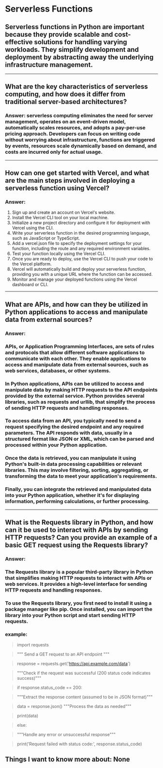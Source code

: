 # Serverless Functions

## Serverless functions in Python are important because they provide scalable and cost-effective solutions for handling varying workloads. They simplify development and deployment by abstracting away the underlying infrastructure management.

---

## What are the key characteristics of serverless computing, and how does it differ from traditional server-based architectures?

### Answer: serverless computing eliminates the need for server management, operates on an event-driven model, automatically scales resources, and adopts a pay-per-use pricing approach. Developers can focus on writing code without worrying about infrastructure, functions are triggered by events, resources scale dynamically based on demand, and costs are incurred only for actual usage.

---

## How can one get started with Vercel, and what are the main steps involved in deploying a serverless function using Vercel?

### Answer: 

1. Sign up and create an account on Vercel's website.
2. Install the Vercel CLI tool on your local machine.
3. Initialize a new project directory and configure it for deployment with Vercel using the CLI.
4. Write your serverless function in the desired programming language, such as JavaScript or TypeScript.
5. Add a vercel.json file to specify the deployment settings for your function, including the route and any required environment variables.
6. Test your function locally using the Vercel CLI.
7. Once you are ready to deploy, use the Vercel CLI to push your code to the Vercel platform.
8. Vercel will automatically build and deploy your serverless function, providing you with a unique URL where the function can be accessed.
9. Monitor and manage your deployed functions using the Vercel dashboard or CLI.

---

## What are APIs, and how can they be utilized in Python applications to access and manipulate data from external sources?

### Answer: 
### APIs, or Application Programming Interfaces, are sets of rules and protocols that allow different software applications to communicate with each other. They enable applications to access and manipulate data from external sources, such as web services, databases, or other systems.

### In Python applications, APIs can be utilized to access and manipulate data by making HTTP requests to the API endpoints provided by the external service. Python provides several libraries, such as requests and urllib, that simplify the process of sending HTTP requests and handling responses.

### To access data from an API, you typically need to send a request specifying the desired endpoint and any required parameters. The API responds with data, usually in a structured format like JSON or XML, which can be parsed and processed within your Python application.

### Once the data is retrieved, you can manipulate it using Python's built-in data processing capabilities or relevant libraries. This may involve filtering, sorting, aggregating, or transforming the data to meet your application's requirements.

### Finally, you can integrate the retrieved and manipulated data into your Python application, whether it's for displaying information, performing calculations, or further processing.

---

## What is the Requests library in Python, and how can it be used to interact with APIs by sending HTTP requests? Can you provide an example of a basic GET request using the Requests library?

### Answer: 
### The Requests library is a popular third-party library in Python that simplifies making HTTP requests to interact with APIs or web services. It provides a high-level interface for sending HTTP requests and handling responses.

### To use the Requests library, you first need to install it using a package manager like pip. Once installed, you can import the library into your Python script and start sending HTTP requests.

### example:
> import requests

>""" Send a GET request to an API endpoint """

>response = requests.get('https://api.example.com/data')

>"""Check if the request was successful (200 status code indicates success)"""

>if response.status_code == 200:

>"""Extract the response content (assumed to be in JSON format)"""

>    data = response.json()
>   """Process the data as needed"""

>    print(data)

>else:

>"""Handle any error or unsuccessful response"""

>    print('Request failed with status code:', response.status_code)

## Things I want to know more about: None